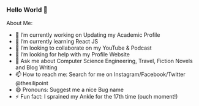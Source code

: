 ### Hello World 👋

About Me:

- 🔭 I’m currently working on Updating my Academic Profile
- 🌱 I’m currently learning React JS
- 👯 I’m looking to collaborate on my YouTube & Podcast
- 🤔 I’m looking for help with my Profile Website
- 💬 Ask me about Computer Science Engineering, Travel, Fiction Novels and Blog Writing
- 📫 How to reach me: Search for me on Instagram/Facebook/Twitter @thesilipoint
- 😄 Pronouns: Suggest me a nice Bug name
- ⚡ Fun fact: I sprained my Ankle for the 17th time (ouch moment!)


